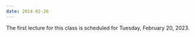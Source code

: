 ```yaml
---
date: 2024-02-20
---
```

The first lecture for this class is scheduled for Tuesday, February 20, 2023.
